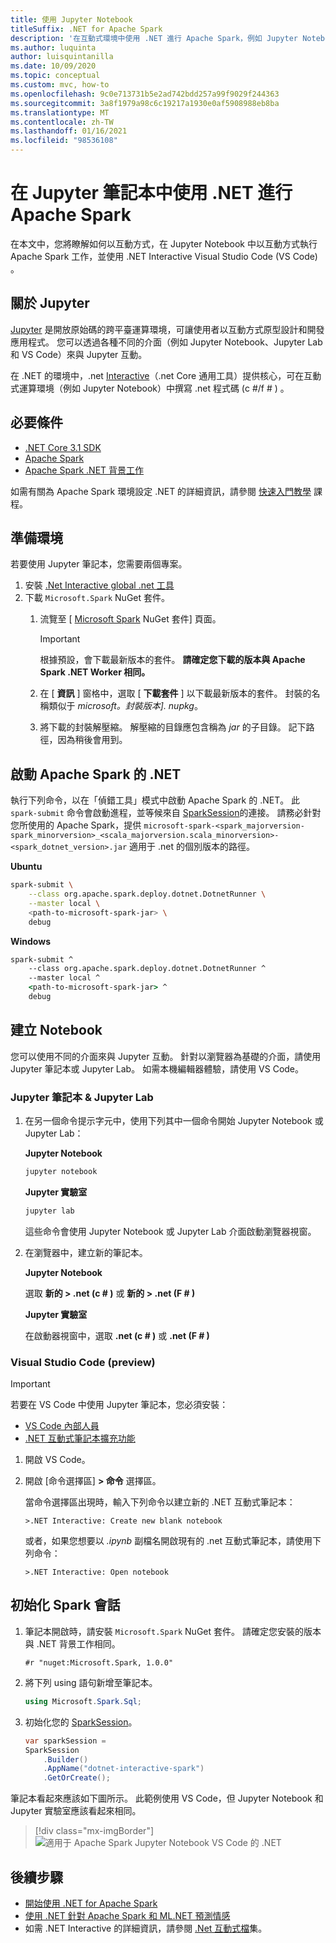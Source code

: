 ```yaml
---
title: 使用 Jupyter Notebook
titleSuffix: .NET for Apache Spark
description: '在互動式環境中使用 .NET 進行 Apache Spark，例如 Jupyter Notebook、Jupyter Lab 或 Visual Studio Code (VS Code) '
ms.author: luquinta
author: luisquintanilla
ms.date: 10/09/2020
ms.topic: conceptual
ms.custom: mvc, how-to
ms.openlocfilehash: 9c0e713731b5e2ad742bdd257a99f9029f244363
ms.sourcegitcommit: 3a8f1979a98c6c19217a1930e0af5908988eb8ba
ms.translationtype: MT
ms.contentlocale: zh-TW
ms.lasthandoff: 01/16/2021
ms.locfileid: "98536108"
---
```

# <a name="use-net-for-apache-spark-in-jupyter-notebooks"></a>在 Jupyter 筆記本中使用 .NET 進行 Apache Spark

在本文中，您將瞭解如何以互動方式，在 Jupyter Notebook 中以互動方式執行 Apache Spark 工作，並使用 .NET Interactive Visual Studio Code (VS Code) 。

## <a name="about-jupyter"></a>關於 Jupyter

[Jupyter](https://jupyter.org/) 是開放原始碼的跨平臺運算環境，可讓使用者以互動方式原型設計和開發應用程式。 您可以透過各種不同的介面（例如 Jupyter Notebook、Jupyter Lab 和 VS Code）來與 Jupyter 互動。

在 .NET 的環境中，.net [Interactive](https://github.com/dotnet/interactive)（.net Core 通用工具）提供核心，可在互動式運算環境（例如 Jupyter Notebook）中撰寫 .net 程式碼 (c #/f # ) 。

## <a name="prerequisites"></a>必要條件

- [.NET Core 3.1 SDK](../../core/install/index.yml)
- [Apache Spark](https://spark.apache.org/downloads.html)
- [Apache Spark .NET 背景工作](https://github.com/dotnet/spark/releases)

如需有關為 Apache Spark 環境設定 .NET 的詳細資訊，請參閱 [快速入門教學](../tutorials/get-started.md) 課程。

## <a name="prepare-environment"></a>準備環境

若要使用 Jupyter 筆記本，您需要兩個專案。

1. 安裝 [.Net Interactive global .net 工具](https://github.com/dotnet/interactive/blob/main/docs/NotebooksLocalExperience.md)
1. 下載 `Microsoft.Spark` NuGet 套件。
    1. 流覽至 [ [Microsoft Spark](https://www.nuget.org/packages/Microsoft.Spark/) NuGet 套件] 頁面。

        > [!IMPORTANT]
        > 根據預設，會下載最新版本的套件。 **請確定您下載的版本與 Apache Spark .NET Worker 相同。**

    1. 在 [ **資訊** ] 窗格中，選取 [ **下載套件** ] 以下載最新版本的套件。 封裝的名稱類似于  *microsoft。封裝版本]. nupkg*。
    1. 將下載的封裝解壓縮。 解壓縮的目錄應包含稱為 *jar* 的子目錄。 記下路徑，因為稍後會用到。

## <a name="start-net-for-apache-spark"></a>啟動 Apache Spark 的 .NET

執行下列命令，以在「偵錯工具」模式中啟動 Apache Spark 的 .NET。 此 `spark-submit` 命令會啟動進程，並等候來自 [SparkSession](xref:Microsoft.Spark.Sql.SparkSession)的連接。 請務必針對您所使用的 Apache Spark，提供 `microsoft-spark-<spark_majorversion-spark_minorversion>_<scala_majorversion.scala_minorversion>-<spark_dotnet_version>.jar` 適用于 .net 的個別版本的路徑。

**Ubuntu**

```bash
spark-submit \
    --class org.apache.spark.deploy.dotnet.DotnetRunner \
    --master local \
    <path-to-microsoft-spark-jar> \
    debug
```

**Windows**

```cmd
spark-submit ^
    --class org.apache.spark.deploy.dotnet.DotnetRunner ^
    --master local ^
    <path-to-microsoft-spark-jar> ^
    debug
```

## <a name="create-a-notebook"></a>建立 Notebook

您可以使用不同的介面來與 Jupyter 互動。 針對以瀏覽器為基礎的介面，請使用 Jupyter 筆記本或 Jupyter Lab。 如需本機編輯器體驗，請使用 VS Code。

### <a name="jupyter-notebooks--jupyter-lab"></a>Jupyter 筆記本 & Jupyter Lab

1. 在另一個命令提示字元中，使用下列其中一個命令開始 Jupyter Notebook 或 Jupyter Lab：

    **Jupyter Notebook**

    ```bash
    jupyter notebook
    ```

    **Jupyter 實驗室**

    ```bash
    jupyter lab
    ```

    這些命令會使用 Jupyter Notebook 或 Jupyter Lab 介面啟動瀏覽器視窗。

1. 在瀏覽器中，建立新的筆記本。

    **Jupyter Notebook**

    選取 **新的 > .net (c # )** 或 **新的 > .net (F # )**

    **Jupyter 實驗室**

    在啟動器視窗中，選取 **.net (c # )** 或 **.net (F # )**

### <a name="visual-studio-code-preview"></a>Visual Studio Code (preview) 

> [!IMPORTANT]
> 若要在 VS Code 中使用 Jupyter 筆記本，您必須安裝：
>
>- [VS Code 內部人員](https://code.visualstudio.com/insiders/)
>- [.NET 互動式筆記本擴充功能](https://marketplace.visualstudio.com/items?itemName=ms-dotnettools.dotnet-interactive-vscode)

1. 開啟 VS Code。
1. 開啟 [命令選擇區] **> 命令** 選擇區。

    當命令選擇區出現時，輸入下列命令以建立新的 .NET 互動式筆記本：

    ```text
    >.NET Interactive: Create new blank notebook
    ```

    或者，如果您想要以 *.ipynb* 副檔名開啟現有的 .net 互動式筆記本，請使用下列命令：

    ```text
    >.NET Interactive: Open notebook
    ```

## <a name="initialize-a-spark-session"></a>初始化 Spark 會話

1. 筆記本開啟時，請安裝 `Microsoft.Spark` NuGet 套件。 請確定您安裝的版本與 .NET 背景工作相同。

    ```text
    #r "nuget:Microsoft.Spark, 1.0.0"
    ```

1. 將下列 using 語句新增至筆記本。

    ```csharp
    using Microsoft.Spark.Sql;
    ```

1. 初始化您的 [SparkSession](xref:Microsoft.Spark.Sql.SparkSession)。

    ```csharp
    var sparkSession =
    SparkSession
        .Builder()
        .AppName("dotnet-interactive-spark")
        .GetOrCreate();
    ```

筆記本看起來應該如下圖所示。 此範例使用 VS Code，但 Jupyter Notebook 和 Jupyter 實驗室應該看起來相同。

> [!div class="mx-imgBorder"]
![適用于 Apache Spark Jupyter Notebook VS Code 的 .NET](media/dotnet-spark-jupyter-notebooks/jupyter-notebooks-dotnet-spark-vscode.png)

## <a name="next-steps"></a>後續步驟

- [開始使用 .NET for Apache Spark](../tutorials/get-started.md)
- [使用 .NET 針對 Apache Spark 和 ML.NET 預測情感](../tutorials/ml-sentiment-analysis.md)
- 如需 .NET Interactive 的詳細資訊，請參閱 [.Net 互動式檔](https://github.com/dotnet/interactive/blob/main/docs/README.md)集。

